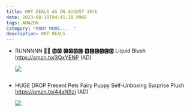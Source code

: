 ```yaml
---
title: HOT DEALS AS ON AUGUST 10th
date: 2023-08-10T04:41:28.990Z
tags: AMAZON
Category: "MANY MORE.... "
description: HOT DEALS
---
```

* RUNNNNN 🏃🏃
  🅽🅾 🅲🅾🅳🅴 🅽🅴🅴🅳🅴🅳 
  Liquid Blush 
  https://amzn.to/3QxYENP 
  (AD)<!--StartFragment-->

  ![](https://m.media-amazon.com/images/I/41PiOvxYbqL._SL1000_.jpg)

  <!--EndFragment-->

  ![]()
* HUGE DROP 
  Present Pets Fairy Puppy Self-Unboxing Surprise Plush 
  https://amzn.to/44aN9zi 
  (AD)<!--StartFragment-->

  ![](https://m.media-amazon.com/images/I/91Xp-CEqeqL._AC_SL1500_.jpg)

  <!--EndFragment-->